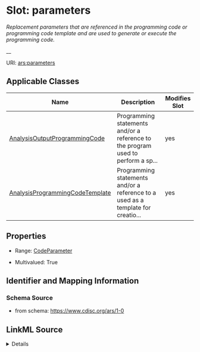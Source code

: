 # Slot: parameters


_Replacement parameters that are referenced in the programming code or programming code template and  are used to generate or execute the programming code._

__



URI: [ars:parameters](https://www.cdisc.org/ars/1-0/parameters)



<!-- no inheritance hierarchy -->




## Applicable Classes

| Name | Description | Modifies Slot |
| --- | --- | --- |
[AnalysisOutputProgrammingCode](AnalysisOutputProgrammingCode.md) | Programming statements and/or a reference to the program used to perform a sp... |  yes  |
[AnalysisProgrammingCodeTemplate](AnalysisProgrammingCodeTemplate.md) | Programming statements and/or a reference to a used as a template for creatio... |  yes  |







## Properties

* Range: [CodeParameter](CodeParameter.md)

* Multivalued: True





## Identifier and Mapping Information







### Schema Source


* from schema: https://www.cdisc.org/ars/1-0




## LinkML Source

<details>
```yaml
name: parameters
description: 'Replacement parameters that are referenced in the programming code or
  programming code template and  are used to generate or execute the programming code.

  '
from_schema: https://www.cdisc.org/ars/1-0
rank: 1000
multivalued: true
alias: parameters
domain_of:
- AnalysisOutputProgrammingCode
- AnalysisProgrammingCodeTemplate
range: CodeParameter
inlined: true
inlined_as_list: true

```
</details>